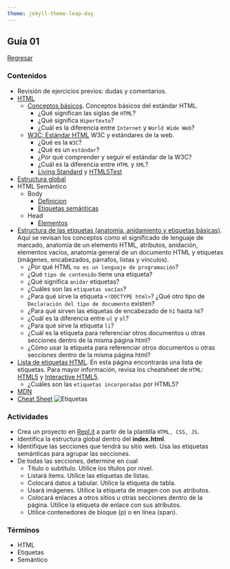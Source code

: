 ```yaml
---
theme: jekyll-theme-leap-day
---
```


## Guía 01

[Regresar](/DAWM-2022/)

### Contenidos

* Revisión de ejercicios previos: dudas y comentarios.
* [HTML](https://developer.mozilla.org/es/docs/Web/HTML)
	+ [Conceptos básicos](https://developer.mozilla.org/es/docs/Web/HTML). Conceptos básicos del estándar HTML.
		- ¿Qué significan las siglas de `HTML`?
	    - ¿Qué significa `Hipertexto`?
	    - ¿Cuál es la diferencia entre `Internet` y `World Wide Web`?
	+ [W3C: Estándar HTML](https://www.w3.org/TR/html52/) W3C y estándares de la web.
	    - ¿Qué es la `W3C`? 
	    - ¿Qué es un `estándar`? 
	    - ¿Por qué comprender y seguir el estándar de la W3C?
	    - ¿Cuál es la diferencia entre `HTML` y `XML`?
		- [Living Standard](https://html.spec.whatwg.org/multipage/) y [HTML5Test](https://html5test.com/)
* [Estructura global](http://www.edu4java.com/es/web/html5-estructura-global.html)
* HTML Semántico
	+ Body
		- [Definicion](https://www.shenansherwell.com/es/desarrollo-web/semantica-html5/)
		- [Etiquetas semánticas](https://www.kikopalomares.com/blog/todos-los-elementos-semanticos-de-html)
	+ Head
		- [Elementos](https://developer.mozilla.org/es/docs/Web/HTML/Element/head)
* [Estructura de las etiquetas (anatomía, anidamiento y etiquetas básicas)](https://developer.mozilla.org/es/docs/Learn/Getting_started_with_the_web/HTML_basics). Aquí se revisan los conceptos como el significado de lenguaje de marcado, anatomía de un elemento HTML, atributos, anidación, elementos vacíos, anatomía general de un documento HTML y etiquetas (imágenes, encabezados, párrafos, listas y vínculos).
    + ¿Por qué HTML `no es un lenguaje de programación`?
    + ¿Qué `tipo de contenido` tiene una etiqueta?
    + ¿Qué significa `anidar` etiquetas?
    + ¿Cuáles son las `etiquetas vacías`?
    + ¿Para qué sirve la etiqueta `<!DOCTYPE html>`? ¿Qué otro tipo de `Declaración del tipo de documento` existen?
    + ¿Para qué sirven las etiquetas de encabezado de `h1` hasta `h6`?
    + ¿Cuál es la diferencia entre `ul` y `ol`? 
    + ¿Para qué sirve la etiqueta `li`?
    + ¿Cuál es la etiqueta para referenciar otros documentos u otras secciones dentro de la misma página html? 
    + ¿Cómo usar la etiqueta para referenciar otros documentos u otras secciones dentro de la misma página html?
* [Lista de etiquetas HTML](https://acercadehtml.com/etiquetas-html.html). En esta página encontrarás una lista de etiquetas. Para mayor información, revisa los cheatsheet  de `HTML`: [HTML5](contenidos/cheatsheets/HTML5-cheat-sheet.pdf) y [Interactive HTML5](https://htmlcheatsheet.com/).
    - ¿Cuáles son las `etiquetas incorporadas` por HTML5?
* [MDN](https://developer.mozilla.org/en-US/docs/Web/HTML/Element)
* [Cheat Sheet](https://html.com/wp-content/uploads/html5_cheat_sheet_tags.png)
	![Etiquetas](https://html.com/wp-content/uploads/html5_cheat_sheet_tags.png)

### Actividades

* Crea un proyecto en [Repl.it](https://replit.com/) a partir de la plantilla `HTML, CSS, JS`.
* Identifica la estructura global dentro del **index.html**.
* Identifique las secciones que tendrá su sitio web. Usa las etiquetas semánticas para agrupar las secciones.
* De todas las secciones, determine en cual 
	+ Título o subtítulo. Utilice los títulos por nivel.
	+ Listará ítems. Utilice las etiquetas de listas.
	+ Colocará datos a tabular. Utilice la etiqueta de tabla.
	+ Usará imágenes. Utilice la etiqueta de imagen con sus atributos.
	+ Colocará enlaces a otros sitios u otras secciones dentro de la página. Utilice la etiqueta de enlace con sus atributos.
	+ Utilice contenedores de bloque (p) o en línea (span).

### Términos

* HTML
* Etiquetas
* Semántico

